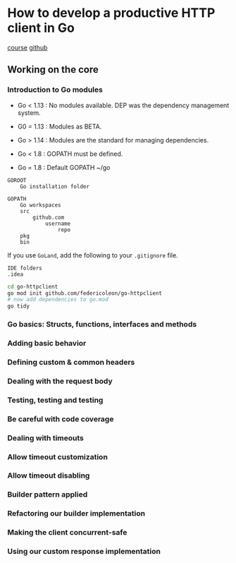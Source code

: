 # How to develop a productive HTTP client in Go

[course]()
[github](github.com/federicoleon/go-httpclient)

## Working on the core

### Introduction to Go modules

- Go < 1.13 : No modules available. DEP was the dependency management system.
- G0 = 1.13 : Modules as BETA.
- Go > 1.14 : Modules are the standard for managing dependencies.

- Go < 1.8 : GOPATH must be defined.
- Go = 1.8 : Default GOPATH ~/go

```text
GOROOT
    Go installation folder

GOPATH
    Go workspaces
    src
        github.com
            username
                repo
    pkg
    bin
```

If you use `GoLand`, add the following to your `.gitignore` file.

```.gitignore
IDE folders
.idea
```

```bash
cd go-httpclient
go mod init github.com/federicoleon/go-httpclient
# now add dependencies to go.mod
go tidy
```

### Go basics: Structs, functions, interfaces and methods

### Adding basic behavior

### Defining custom & common headers

### Dealing with the request body

### Testing, testing and testing

### Be careful with code coverage

### Dealing with timeouts

### Allow timeout customization

### Allow timeout disabling

### Builder pattern applied

### Refactoring our builder implementation

### Making the client concurrent-safe

### Using our custom response implementation
